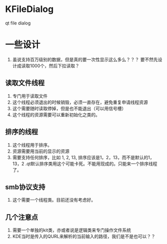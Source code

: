 # KFileDialog
qt file dialog

# 一些设计

1. 虽说支持百万级别的数据，但是真的要一次性显示这么多么？？？
要不然先设计成读取1000个，然后下拉读取？

## 读取文件线程

1. 专门用于读取文件
2. 这个线程必须退出的时候销毁，必须一直存在，避免重复申请线程资源
2. 这个需要随时读取停掉，但是也不能退出（可以用信号槽）
3. 这个线程的资源需要可以重新初始化之类的。

## 排序的线程

1. 这个线程用于排序。
2. 资源需要用当前的显示的资源
3. 需要支持任何排序，比如 1, 2, 13, 排序应该是1，2，13，而不是默认的1，13，2 .qt默认排序类用这个可能卡死。不能用现成的。只能来一个排序线程了。

## smb协议支持

1. 这个需要一个线程类。目前还没有考虑好。

## 几个注意点
1. 需要一个单独的kit类，亦或者说是逻辑类来专门操作文件系统
2. KDE当时是传入的QURL来解析的当前输入的路径，我们是不是也可以？？


